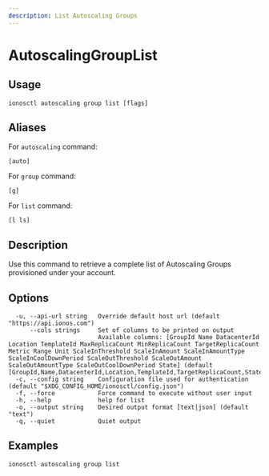 ```yaml
---
description: List Autoscaling Groups
---
```


# AutoscalingGroupList

## Usage

```text
ionosctl autoscaling group list [flags]
```

## Aliases

For `autoscaling` command:

```text
[auto]
```

For `group` command:

```text
[g]
```

For `list` command:

```text
[l ls]
```

## Description

Use this command to retrieve a complete list of Autoscaling Groups provisioned under your account.

## Options

```text
  -u, --api-url string   Override default host url (default "https://api.ionos.com")
      --cols strings     Set of columns to be printed on output 
                         Available columns: [GroupId Name DatacenterId Location TemplateId MaxReplicaCount MinReplicaCount TargetReplicaCount Metric Range Unit ScaleInThreshold ScaleInAmount ScaleInAmountType ScaleInCoolDownPeriod ScaleOutThreshold ScaleOutAmount ScaleOutAmountType ScaleOutCoolDownPeriod State] (default [GroupId,Name,DatacenterId,Location,TemplateId,TargetReplicaCount,State])
  -c, --config string    Configuration file used for authentication (default "$XDG_CONFIG_HOME/ionosctl/config.json")
  -f, --force            Force command to execute without user input
  -h, --help             help for list
  -o, --output string    Desired output format [text|json] (default "text")
  -q, --quiet            Quiet output
```

## Examples

```text
ionosctl autoscaling group list
```

